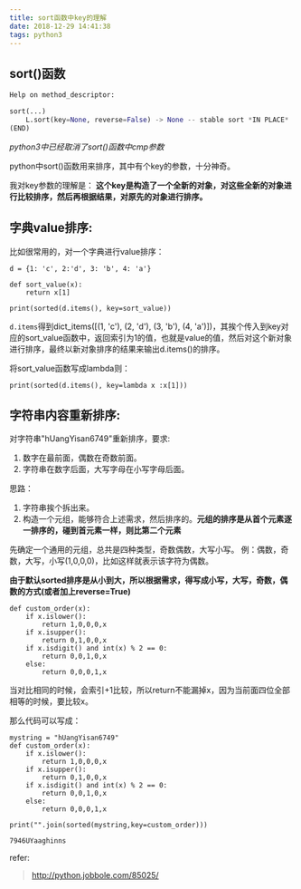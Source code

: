 ```yaml
---
title: sort函数中key的理解
date: 2018-12-29 14:41:38
tags: python3
---
```


## sort()函数
```python
Help on method_descriptor:

sort(...)
    L.sort(key=None, reverse=False) -> None -- stable sort *IN PLACE*
(END)
```

<!-- more -->

*python3中已经取消了sort()函数中cmp参数*

python中sort()函数用来排序，其中有个key的参数，十分神奇。

我对key参数的理解是：
**这个key是构造了一个全新的对象，对这些全新的对象进行比较排序，然后再根据结果，对原先的对象进行排序。**

## 字典value排序:
比如很常用的，对一个字典进行value排序：
```
d = {1: 'c', 2:'d', 3: 'b', 4: 'a'}

def sort_value(x):
    return x[1]

print(sorted(d.items(), key=sort_value))
```

`d.items`得到dict_items([(1, 'c'), (2, 'd'), (3, 'b'), (4, 'a')])，其挨个传入到key对应的sort_value函数中，返回索引为1的值，也就是value的值，然后对这个新对象进行排序，最终以新对象排序的结果来输出d.items()的排序。

将sort_value函数写成lambda则：
```
print(sorted(d.items(), key=lambda x :x[1]))
```

## 字符串内容重新排序:
对字符串"hUangYisan6749"重新排序，要求:
1. 数字在最前面，偶数在奇数前面。
2. 字符串在数字后面，大写字母在小写字母后面。

思路：
1. 字符串挨个拆出来。
2. 构造一个元组，能够符合上述需求，然后排序的。**元组的排序是从首个元素逐一排序的，碰到首元素一样，则比第二个元素**

先确定一个通用的元组，总共是四种类型，奇数偶数，大写小写。
例：偶数，奇数，大写，小写(1,0,0,0)，比如这样就表示该字符为偶数。

**由于默认sorted排序是从小到大，所以根据需求，得写成小写，大写，奇数，偶数的方式(或者加上reverse=True)**

```
def custom_order(x):
    if x.islower():
        return 1,0,0,0,x
    if x.isupper():
        return 0,1,0,0,x
    if x.isdigit() and int(x) % 2 == 0:
        return 0,0,1,0,x
    else:
        return 0,0,0,1,x
```
当对比相同的时候，会索引+1比较，所以return不能漏掉x，因为当前面四位全部相等的时候，要比较x。

那么代码可以写成：
```
mystring = "hUangYisan6749"
def custom_order(x):
    if x.islower():
        return 1,0,0,0,x
    if x.isupper():
        return 0,1,0,0,x
    if x.isdigit() and int(x) % 2 == 0:
        return 0,0,1,0,x
    else:
        return 0,0,0,1,x

print("".join(sorted(mystring,key=custom_order)))

7946UYaaghinns
```

refer:
> http://python.jobbole.com/85025/